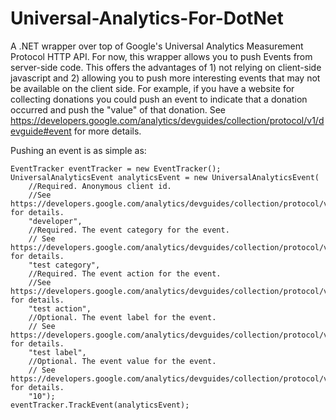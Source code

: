 Universal-Analytics-For-DotNet
==============================

A .NET wrapper over top of Google's Universal Analytics Measurement Protocol HTTP API. For now, this wrapper allows you to push Events from server-side code. This offers the advantages of 1) not relying on client-side javascript and 2) allowing you to push more interesting events that may not be available on the client side. For example, if you have a website for collecting donations you could push an event to indicate that a donation occurred and push the "value" of that donation. See https://developers.google.com/analytics/devguides/collection/protocol/v1/devguide#event for more details.

Pushing an event is as simple as:

```
EventTracker eventTracker = new EventTracker();
UniversalAnalyticsEvent analyticsEvent = new UniversalAnalyticsEvent(
    //Required. Anonymous client id. 
    //See https://developers.google.com/analytics/devguides/collection/protocol/v1/parameters#cid for details.
    "developer",
    //Required. The event category for the event. 
    // See https://developers.google.com/analytics/devguides/collection/protocol/v1/parameters#ec for details.
    "test category",
    //Required. The event action for the event. 
    //See https://developers.google.com/analytics/devguides/collection/protocol/v1/parameters#ea for details.
    "test action",
    //Optional. The event label for the event.
    // See https://developers.google.com/analytics/devguides/collection/protocol/v1/parameters#el for details.
    "test label",
    //Optional. The event value for the event.
    // See https://developers.google.com/analytics/devguides/collection/protocol/v1/parameters#ev for details.
    "10");
eventTracker.TrackEvent(analyticsEvent);
```
